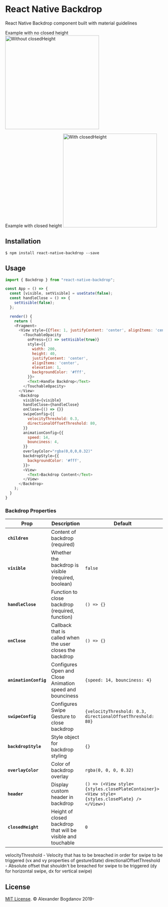 # React Native Backdrop

React Native Backdrop component built with material guidelines

Example with no closed height
<img src="https://user-images.githubusercontent.com/11463030/64114120-dbeb5e00-cd94-11e9-8584-aaffcd055421.gif" width="300" alt="Without closedHeight">

Example with closed height
<img src="https://user-images.githubusercontent.com/11463030/64114122-dd1c8b00-cd94-11e9-84df-a66fe3213a7e.gif" width="300" alt="With closedHeight">

## Installation

`$ npm install react-native-backdrop --save`

## Usage

```js
import { Backdrop } from "react-native-backdrop";

const App = () => {
  const [visible, setVisible] = useState(false);
  const handleClose = () => {
    setVisible(false);
  };

  render() {
    return (
    <Fragment>
      <View style={{flex: 1, justifyContent: 'center', alignItems: 'center'}}>
        <TouchableOpacity
          onPress={() => setVisible(true)}
          style={{
            width: 200,
            height: 40,
            justifyContent: 'center',
            alignItems: 'center',
            elevation: 1,
            backgroundColor: '#fff',
          }}>
          <Text>Handle Backdrop</Text>
        </TouchableOpacity>
      </View>
      <Backdrop
        visible={visible}
        handleClose={handleClose}
        onClose={() => {}}
        swipeConfig={{
          velocityThreshold: 0.3,
          directionalOffsetThreshold: 80,
        }}
        animationConfig={{
          speed: 14,
          bounciness: 4,
        }}
        overlayColor="rgba(0,0,0,0.32)"
        backdropStyle={{
          backgroundColor: '#fff',
        }}>
        <View>
          <Text>Backdrop Content</Text>
        </View>
      </Backdrop>
    );
  }
}


```

### Backdrop Properties

| Prop                  | Description                                                  | Default                                                                                      |
| --------------------- | ------------------------------------------------------------ | -------------------------------------------------------------------------------------------- |
| **`children`**        | Content of backdrop (required)                               |                                                                                              |
| **`visible`**         | Whether the backdrop is visible (required, boolean)          | `false`                                                                                      |
| **`handleClose`**     | Function to close backdrop (required, function)              | `() => {}`                                                                                   |
| **`onClose`**         | Callback that is called when the user closes the backdrop    | `() => {}`                                                                                   |
| **`animationConfig`** | Configures Open and Close Animation speed and bounciness     | `{speed: 14, bounciness: 4}`                                                                 |
| **`swipeConfig`**     | Configures Swipe Gesture to close backdrop                   | `{velocityThreshold: 0.3, directionalOffsetThreshold: 80}`                                   |
| **`backdropStyle`**   | Style object for backdrop styling                            | `{}`                                                                                         |
| **`overlayColor`**    | Color of backdrop overlay                                    | `rgba(0, 0, 0, 0.32)`                                                                        |
| **`header`**          | Display custom header in backdrop                            | `() => (<View style={styles.closePlateContainer}><View style={styles.closePlate} /></View>)` |
| **`closedHeight`**    | Height of closed backdrop that will be visible and touchable | `0`                                                                                          |

velocityThreshold - Velocity that has to be breached in order for swipe to be triggered (vx and vy properties of gestureState)
directionalOffsetThreshold - Absolute offset that shouldn't be breached for swipe to be triggered (dy for horizontal swipe, dx for vertical swipe)

## License

[MIT License](http://opensource.org/licenses/mit-license.html). © Alexander Bogdanov 2019-
